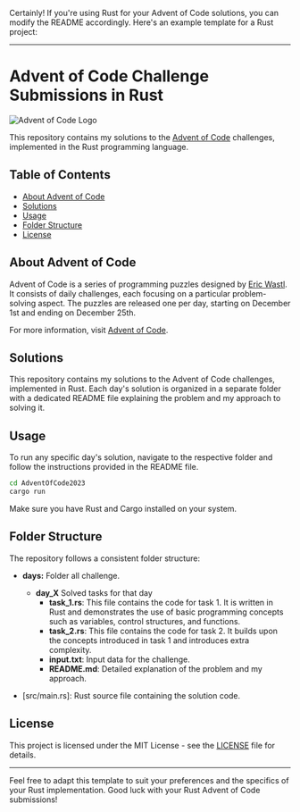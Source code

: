 Certainly! If you're using Rust for your Advent of Code solutions, you can modify the README accordingly. Here's an example template for a Rust project:

---

# Advent of Code Challenge Submissions in Rust

![Advent of Code Logo](https://adventofcode.com/favicon.png)

This repository contains my solutions to the [Advent of Code](https://adventofcode.com/) challenges, implemented in the Rust programming language.

## Table of Contents

- [About Advent of Code](#about-advent-of-code)
- [Solutions](#solutions)
- [Usage](#usage)
- [Folder Structure](#folder-structure)
- [License](#license)

## About Advent of Code

Advent of Code is a series of programming puzzles designed by [Eric Wastl](http://was.tl/). It consists of daily challenges, each focusing on a particular problem-solving aspect. The puzzles are released one per day, starting on December 1st and ending on December 25th.

For more information, visit [Advent of Code](https://adventofcode.com/).

## Solutions

This repository contains my solutions to the Advent of Code challenges, implemented in Rust. Each day's solution is organized in a separate folder with a dedicated README file explaining the problem and my approach to solving it.

## Usage

To run any specific day's solution, navigate to the respective folder and follow the instructions provided in the README file.

```bash
cd AdventOfCode2023
cargo run
```

Make sure you have Rust and Cargo installed on your system.

## Folder Structure

The repository follows a consistent folder structure:

- **days:** Folder all challenge.
  - **day_X** Solved tasks for that day
    - **task_1.rs**: This file contains the code for task 1. It is written in Rust and demonstrates the use of basic programming concepts such as variables, control structures, and functions.
    - **task_2.rs**: This file contains the code for task 2. It builds upon the concepts introduced in task 1 and introduces extra complexity.
    - **input.txt**: Input data for the challenge.
    - **README.md**: Detailed explanation of the problem and my approach.

- [src/main.rs]: Rust source file containing the solution code.

## License

This project is licensed under the MIT License - see the [LICENSE](LICENSE) file for details.

---

Feel free to adapt this template to suit your preferences and the specifics of your Rust implementation. Good luck with your Rust Advent of Code submissions!